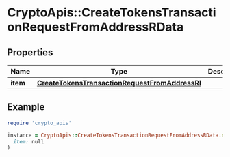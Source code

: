 # CryptoApis::CreateTokensTransactionRequestFromAddressRData

## Properties

| Name | Type | Description | Notes |
| ---- | ---- | ----------- | ----- |
| **item** | [**CreateTokensTransactionRequestFromAddressRI**](CreateTokensTransactionRequestFromAddressRI.md) |  |  |

## Example

```ruby
require 'crypto_apis'

instance = CryptoApis::CreateTokensTransactionRequestFromAddressRData.new(
  item: null
)
```

